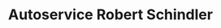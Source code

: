---
title: "Autoservice Robert Schindler"
url: /berlin/autoservice-robert-schindler/
shop: Autowerkstatt
---